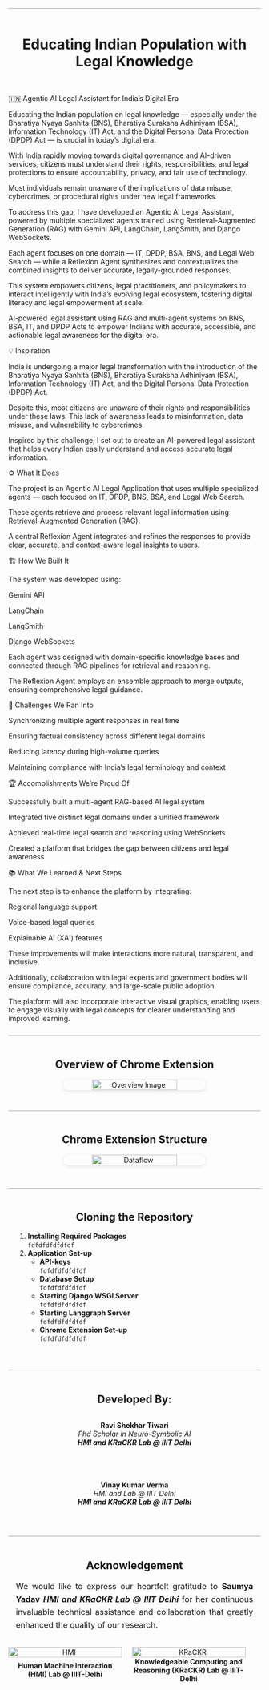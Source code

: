 
<div style="border-top:2px solid #ccc; padding:15px; text-align:center; margin-top:25px;">
  <h1>Educating Indian Population with Legal Knowledge</h1>
</div>

🇮🇳 Agentic AI Legal Assistant for India’s Digital Era

Educating the Indian population on legal knowledge — especially under the Bharatiya Nyaya Sanhita (BNS), Bharatiya Suraksha Adhiniyam (BSA), Information Technology (IT) Act, and the Digital Personal Data Protection (DPDP) Act — is crucial in today’s digital era.

With India rapidly moving towards digital governance and AI-driven services, citizens must understand their rights, responsibilities, and legal protections to ensure accountability, privacy, and fair use of technology.

Most individuals remain unaware of the implications of data misuse, cybercrimes, or procedural rights under new legal frameworks.

To address this gap, I have developed an Agentic AI Legal Assistant, powered by multiple specialized agents trained using Retrieval-Augmented Generation (RAG) with Gemini API, LangChain, LangSmith, and Django WebSockets.

Each agent focuses on one domain — IT, DPDP, BSA, BNS, and Legal Web Search — while a Reflexion Agent synthesizes and contextualizes the combined insights to deliver accurate, legally-grounded responses.

This system empowers citizens, legal practitioners, and policymakers to interact intelligently with India’s evolving legal ecosystem, fostering digital literacy and legal empowerment at scale.

AI-powered legal assistant using RAG and multi-agent systems on BNS, BSA, IT, and DPDP Acts to empower Indians with accurate, accessible, and actionable legal awareness for the digital era.

💡 Inspiration

India is undergoing a major legal transformation with the introduction of the Bharatiya Nyaya Sanhita (BNS), Bharatiya Suraksha Adhiniyam (BSA), Information Technology (IT) Act, and the Digital Personal Data Protection (DPDP) Act.

Despite this, most citizens are unaware of their rights and responsibilities under these laws. This lack of awareness leads to misinformation, data misuse, and vulnerability to cybercrimes.

Inspired by this challenge, I set out to create an AI-powered legal assistant that helps every Indian easily understand and access accurate legal information.

⚙️ What It Does

The project is an Agentic AI Legal Application that uses multiple specialized agents — each focused on IT, DPDP, BNS, BSA, and Legal Web Search.

These agents retrieve and process relevant legal information using Retrieval-Augmented Generation (RAG).

A central Reflexion Agent integrates and refines the responses to provide clear, accurate, and context-aware legal insights to users.

🏗️ How We Built It

The system was developed using:

Gemini API

LangChain

LangSmith

Django WebSockets

Each agent was designed with domain-specific knowledge bases and connected through RAG pipelines for retrieval and reasoning.

The Reflexion Agent employs an ensemble approach to merge outputs, ensuring comprehensive legal guidance.

🚧 Challenges We Ran Into

Synchronizing multiple agent responses in real time

Ensuring factual consistency across different legal domains

Reducing latency during high-volume queries

Maintaining compliance with India’s legal terminology and context

🏆 Accomplishments We’re Proud Of

Successfully built a multi-agent RAG-based AI legal system

Integrated five distinct legal domains under a unified framework

Achieved real-time legal search and reasoning using WebSockets

Created a platform that bridges the gap between citizens and legal awareness

📚 What We Learned & Next Steps

The next step is to enhance the platform by integrating:

Regional language support

Voice-based legal queries

Explainable AI (XAI) features

These improvements will make interactions more natural, transparent, and inclusive.

Additionally, collaboration with legal experts and government bodies will ensure compliance, accuracy, and large-scale public adoption.

The platform will also incorporate interactive visual graphics, enabling users to engage visually with legal concepts for clearer understanding and improved learning.
<div style="border-top:2px solid #ccc; padding:15px; text-align:center; margin-top:25px;">
  <h2>Overview of Chrome Extension</h2>
  <div style="display:flex; justify-content:center; align-items:center; margin-top:10px;">
    <img src="./media/Google-hackathon-animated.gif" alt="Overview Image" style="width:60%; max-width:600px; border-radius:10px; box-shadow:0 2px 8px rgba(0,0,0,0.1);">
  </div>
</div>

<div style="border-top:2px solid #ccc; padding:15px; text-align:center; margin-top:25px;">
  <h2>Chrome Extension Structure</h2>
  <div style="display:flex; justify-content:center; align-items:center; margin-top:10px;">
    <img src="./media/Google-hackathon-Flow.png" alt="Dataflow" style="width:60%; max-width:600px; border-radius:10px; box-shadow:0 2px 8px rgba(0,0,0,0.1);">
  </div>
</div>

<div style="border-top:2px solid #ccc; padding:15px; margin-top:30px;">
  <h2 style="text-align:center;">Cloning the Repository</h2>
  <ol style="text-align:left;">
    <li>
      <strong>Installing Required Packages</strong><br>
      <code>fdfdfdfdfdfdf</code>
    </li>
    <li>
      <strong>Application Set-up</strong>
      <ul>
        <li>
          <strong>API-keys</strong><br>
          <code>fdfdfdfdfdfdf</code>
        </li>
        <li>
          <strong>Database Setup</strong><br>
          <code>fdfdfdfdfdfdf</code>
        </li>
        <li>
          <strong>Starting Django WSGI Server</strong><br>
          <code>fdfdfdfdfdfdf</code>
        </li>
        <li>
          <strong>Starting Langgraph Server</strong><br>
          <code>fdfdfdfdfdfdf</code>
        </li>
        <li>
          <strong>Chrome Extension Set-up</strong><br>
          <code>fdfdfdfdfdfdf</code>
        </li>
      </ul>
    </li>
  </ol>
</div>



<div style="border-top:2px solid #ccc; padding:15px; text-align:center; margin-top:25px;">
  <h2>Developed By:</h2>
  <div style="display:flex; justify-content:center; gap:40px; flex-wrap:wrap; margin-top:10px;">
    <div style="width:45%; min-width:250px;">
      <p>
        <strong>Ravi Shekhar Tiwari</strong><br>
        <i>Phd Scholar in Neuro-Symbolic AI</i><br>
        <i><strong>HMI and KRaCKR Lab @ IIIT Delhi</strong></i>
      </p>
    </div>
    <div style="width:45%; min-width:250px;">
      <p>
        <strong>Vinay Kumar Verma</strong><br>
        <i>HMI and Lab @ IIIT Delhi</i><br>
        <i><strong>HMI and KRaCKR Lab @ IIIT Delhi</strong></i>
      </p>
    </div>
  </div>
</div>




<div style="border-top:2px solid #ccc; padding:15px; margin-top:30px;">
  <h2 style="text-align:center;">Acknowledgement</h2>
  <p style="text-align:justify; font-size:16px; line-height:1.6;">
    We would like to express our heartfelt gratitude to  
    <strong>Saumya Yadav</strong> <i><strong>HMI and KRaCKR Lab @ IIIT Delhi</strong></i> for her continuous invaluable technical assistance and collaboration that greatly enhanced the quality of our research. 
  </p>
</div>
  


<div style="display:flex; gap:20px; align-items:flex-start;">
  <figure style="margin:0; text-align:center; width:45%;">
    <img src="./media/hmi.png" alt="HMI" style="width:100%; padding-bottom:8px;">
    <figcaption><b>Human Machine Interaction (HMI) Lab @ IIIT-Delhi</b></figcaption>
  </figure>
  <figure style="margin:0; text-align:center; width:45%;">
    <img src="./media/Krackr.png" alt="KRaCKR" style="width:100%;height:90% padding-bottom:8px;">
    <figcaption><b>Knowledgeable Computing and Reasoning (KRaCKR) Lab @ IIIT-Delhi</b>
  </figure>
</div>

